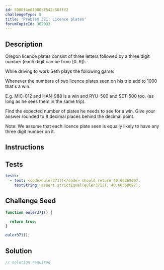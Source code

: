 ```yaml
---
id: 5900f4e01000cf542c50fff2
challengeType: 5
title: 'Problem 371: Licence plates'
forumTopicId: 302033
---
```


## Description

<section id='description'>

Oregon licence plates consist of three letters followed by a three digit number (each digit can be from \[0..9]).

While driving to work Seth plays the following game:

Whenever the numbers of two licence plates seen on his trip add to 1000 that's a win.

E.g. MIC-012 and HAN-988 is a win and RYU-500 and SET-500 too. (as long as he sees them in the same trip).

Find the expected number of plates he needs to see for a win. Give your answer rounded to 8 decimal places behind the decimal point.

Note: We assume that each licence plate seen is equally likely to have any three digit number on it.

</section>

## Instructions

<section id='instructions'>

</section>

## Tests

<section id='tests'>

```yml
tests:
  - text: <code>euler371()</code> should return 40.66368097.
    testString: assert.strictEqual(euler371(), 40.66368097);

```

</section>

## Challenge Seed

<section id='challengeSeed'>

<div id='js-seed'>

```js
function euler371() {

  return true;
}

euler371();
```

</div>

</section>

## Solution

<section id='solution'>

```js
// solution required
```

</section>

